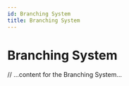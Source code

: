 ```yaml
---
id: Branching System
title: Branching System
---
```


# Branching System

// ...content for the Branching System...
